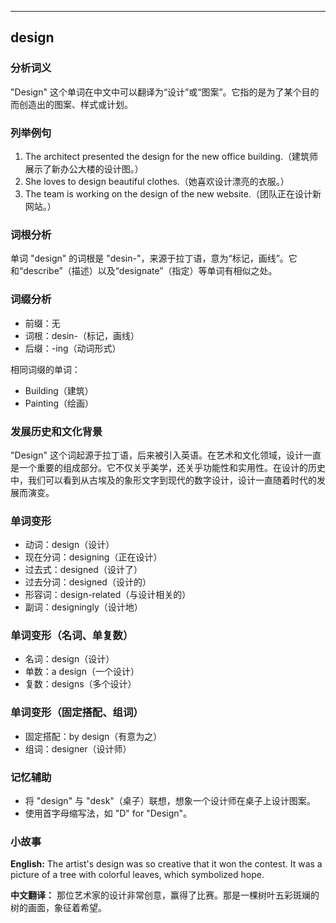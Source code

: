 
---------------
## design
### 分析词义
"Design" 这个单词在中文中可以翻译为“设计”或“图案”。它指的是为了某个目的而创造出的图案、样式或计划。

### 列举例句
1. The architect presented the design for the new office building.（建筑师展示了新办公大楼的设计图。）
2. She loves to design beautiful clothes.（她喜欢设计漂亮的衣服。）
3. The team is working on the design of the new website.（团队正在设计新网站。）

### 词根分析
单词 "design" 的词根是 "desin-"，来源于拉丁语，意为“标记，画线”。它和“describe”（描述）以及“designate”（指定）等单词有相似之处。

### 词缀分析
- 前缀：无
- 词根：desin-（标记，画线）
- 后缀：-ing（动词形式）

相同词缀的单词：
- Building（建筑）
- Painting（绘画）

### 发展历史和文化背景
"Design" 这个词起源于拉丁语，后来被引入英语。在艺术和文化领域，设计一直是一个重要的组成部分。它不仅关乎美学，还关乎功能性和实用性。在设计的历史中，我们可以看到从古埃及的象形文字到现代的数字设计，设计一直随着时代的发展而演变。

### 单词变形
- 动词：design（设计）
- 现在分词：designing（正在设计）
- 过去式：designed（设计了）
- 过去分词：designed（设计的）
- 形容词：design-related（与设计相关的）
- 副词：designingly（设计地）

### 单词变形（名词、单复数）
- 名词：design（设计）
- 单数：a design（一个设计）
- 复数：designs（多个设计）

### 单词变形（固定搭配、组词）
- 固定搭配：by design（有意为之）
- 组词：designer（设计师）

### 记忆辅助
- 将 "design" 与 "desk"（桌子）联想，想象一个设计师在桌子上设计图案。
- 使用首字母缩写法，如 "D" for "Design"。

### 小故事
**English:**
The artist's design was so creative that it won the contest. It was a picture of a tree with colorful leaves, which symbolized hope.

**中文翻译：**
那位艺术家的设计非常创意，赢得了比赛。那是一棵树叶五彩斑斓的树的画面，象征着希望。

